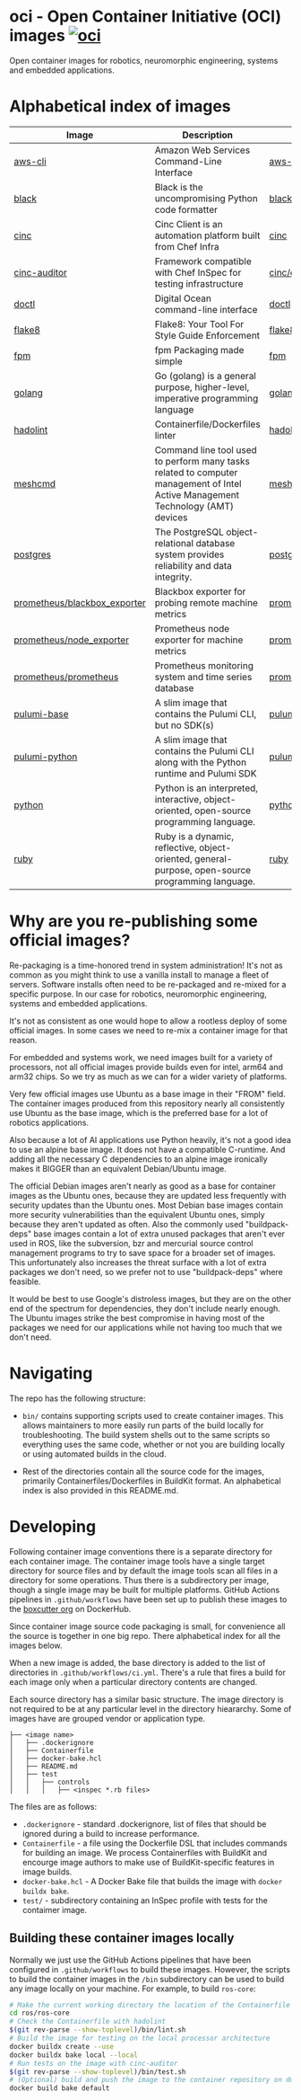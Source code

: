 # oci - Open Container Initiative (OCI) images [![oci](https://github.com/boxcutter/oci/actions/workflows/ci.yml/badge.svg)](https://github.com/boxcutter/oci/actions/workflows/ci.yml)
Open container images for robotics, neuromorphic engineering, systems and embedded applications.

# Alphabetical index of images

| Image | Description | Location |
| --- | --- | --- |
| [aws-cli](https://hub.docker.com/r/boxcutter/aws-cli) | Amazon Web Services Command-Line Interface | [aws-cli](https://github.com/boxcutter/oci/tree/main/aws-cli) |
| [black](https://hub.docker.com/r/boxcutter/black) | Black is the uncompromising Python code formatter | [black](https://github.com/boxcutter/oci/tree/main/black) |
| [cinc](https://hub.docker.com/r/boxcutter/cinc) | Cinc Client is an automation platform built from Chef Infra | [cinc](https://github.com/boxcutter/oci/tree/main/cinc/cinc) |
| [cinc-auditor](https://hub.docker.com/r/boxcutter/cinc-auditor) | Framework compatible with Chef InSpec for testing infrastructure | [cinc/cinc-auditor](https://github.com/boxcutter/oci/tree/main/cinc/cinc-auditor) |
| [doctl](https://hub.docker.com/r/boxcutter/doctl) | Digital Ocean command-line interface | [doctl](https://github.com/boxcutter/oci/tree/main/doctl) |
| [flake8](https://hub.docker.com/r/boxcutter/flake8) | Flake8: Your Tool For Style Guide Enforcement | [flake8](https://github.com/boxcutter/oci/tree/main/flake8) |
| [fpm](https://hub.docker.com/r/boxcutter/fpm) | fpm Packaging made simple | [fpm](https://github.com/boxcutter/oci/tree/main/fpm) |
| [golang](https://hub.docker.com/r/boxcutter/golang) | Go (golang) is a general purpose, higher-level, imperative programming language | [golang](https://github.com/boxcutter/oci/tree/main/golang) |
| [hadolint](https://hub.docker.com/r/boxcutter/hadolint) | Containerfile/Dockerfiles linter | [hadolint](https://github.com/boxcutter/oci/tree/main/hadolint) |
| [meshcmd](https://hub.docker.com/r/boxcutter/meshcmd) | Command line tool used to perform many tasks related to computer management of Intel Active Management Technology (AMT) devices | [meshcmd](https://github.com/boxcutter/oci/tree/main/meshcmd) |
| [postgres](https://hub.docker.com/r/boxcutter/postgres) | The PostgreSQL object-relational database system provides reliability and data integrity. | [postgres](https://github.com/boxcutter/oci/tree/main/postgres) |
| [prometheus/blackbox_exporter](https://hub.docker.com/r/boxcutter/blackbox_exporter) | Blackbox exporter for probing remote machine metrics | [prometheus/blackbox_exporter](https://github.com/boxcutter/oci/tree/main/prometheus/blackbox_exporter) |
| [prometheus/node_exporter](https://hub.docker.com/r/boxcutter/node_exporter) | Prometheus node exporter for machine metrics | [prometheus/node_exporter](https://github.com/boxcutter/oci/tree/main/prometheus/node_exporter) |
| [prometheus/prometheus](https://hub.docker.com/r/boxcutter/prometheus) | Prometheus monitoring system and time series database | [prometheus/prometheus](https://github.com/boxcutter/oci/tree/main/prometheus/prometheus) |
| [pulumi-base](https://hub.docker.com/r/boxcutter/pulumi-base) | A slim image that contains the Pulumi CLI, but no SDK(s) | [pulumi-base](https://github.com/boxcutter/oci/tree/main/pulumi/pulumi-base) |
| [pulumi-python](https://hub.docker.com/r/boxcutter/pulumi-python) | A slim image that contains the Pulumi CLI along with the Python runtime and Pulumi SDK | [pulumi-python](https://github.com/boxcutter/oci/tree/main/pulumi/pulumi-python) |
| [python](https://hub.docker.com/r/boxcutter/python) | Python is an interpreted, interactive, object-oriented, open-source programming language. | [python](https://github.com/boxcutter/oci/tree/main/python) |
| [ruby](https://hub.docker.com/r/boxcutter/ruby) | Ruby is a dynamic, reflective, object-oriented, general-purpose, open-source programming language. | [ruby](https://github.com/boxcutter/oci/tree/main/ruby) | 

# Why are you re-publishing some official images?

Re-packaging is a time-honored trend in system administration! It's not as common as you might think to use a vanilla install
to manage a fleet of servers. Software installs often need to be re-packaged and re-mixed for a specific purpose. In our
case for robotics, neuromorphic engineering, systems and embedded applications.

It's not as consistent as one would hope to allow a rootless deploy of some official images. In some cases we need to re-mix
a container image for that reason.

For embedded and systems work, we need images built for a variety of processors, not all official images provide builds even
for intel, arm64 and arm32 chips. So we try as much as we can for a wider variety of platforms.

Very few official images use Ubuntu as a base image in their "FROM" field. The container images produced from this repository
nearly all consistently use Ubuntu as the base image, which is the preferred base for a lot of robotics applications.

Also because a lot of AI applications use Python heavily, it's not a good idea to use an alpine base image. It does not have
a compatible C-runtime. And adding all the necessary C dependencies to an alpine image ironically makes it BIGGER than an
equivalent Debian/Ubuntu image.

The official Debian images aren't nearly as good as a base for container images as the Ubuntu ones, because they are updated
less frequently with security updates than the Ubuntu ones. Most Debian base images contain more security vulnerabilities
than the equivalent Ubuntu ones, simply because they aren't updated as often. Also the commonly used "buildpack-deps" base
images contain a lot of extra unused packages that aren't ever used in ROS, like the subversion, bzr and mercurial source
control management programs to try to save space for a broader set of images. This unfortunately also increases the threat
surface with a lot of extra packages we don't need, so we prefer not to use "buildpack-deps" where feasible.

It would be best to use Google's distroless images, but they are on the other end of the spectrum for dependencies, they
don't include nearly enough. The Ubuntu images strike the best compromise in having most of the packages we need for our
applications while not having too much that we don't need.

# Navigating

The repo has the following structure:

- `bin/` contains supporting scripts used to create container images. This
  allows maintainers to more easily run parts of the build locally for
  troubleshooting. The build system shells out to the same scripts so
  everything uses the same code, whether or not you are building locally or
  using automated builds in the cloud.

- Rest of the directories contain all the source code for the images, primarily Containerfiles/Dockerfiles in BuildKit format. An alphabetical index is also provided in this README.md.
  
# Developing

Following container image conventions there is a separate directory for each container image. The container image
tools have a single target directory for source files and by default the image tools scan all files in a directory
for some operations. Thus there is a subdirectory per image, though a single image may be built for multiple
platforms. GitHub Actions pipelines in `.github/workflows` have been set up to publish these images to the
[boxcutter org](https://hub.docker.com/u/boxcutter) on DockerHub.

Since container image source code packaging is small, for convenience all the source is together in one big
repo. There alphabetical index for all the images below.

When a new image is added, the base directory is added to the list of directories in `.github/workflows/ci.yml`.
There's a rule that fires a build for each image only when a particular directory contents are changed.

Each source directory has a similar basic structure. The image directory is not required to be at any particular
level in the directory hieararchy. Some of images have are grouped vendor or application type.

```
├── <image name>
│   ├── .dockerignore
│   ├── Containerfile
│   ├── docker-bake.hcl
│   ├── README.md
│   ├── test
│   │   ├── controls
│   │   │   ├── <inspec *.rb files>
```

The files are as follows:
- `.dockerignore` - standard .dockerignore, list of files that should be ignored during a build to increase
  performance.
- `Containerfile` - a file using the Dockerfile DSL that includes commands for building an image. We process
  Containerfiles with BuildKit and encourge image authors to make use of BuildKit-specific features in
  image builds.
- `docker-bake.hcl` - A Docker Bake file that builds the image with `docker buildx bake`.
- `test/` - subdirectory containing an InSpec profile with tests for the contaimer image.

## Building these container images locally

Normally we just use the GitHub Actions pipelines that have been configured in `.github/workflows` to build
these images. However, the scripts to build the container images in the `/bin` subdirectory can be used to
build any image locally on your machine. For example, to build `ros-core`:

```bash
# Make the current working directory the location of the Containerfile for the image you want to build
cd ros/ros-core
# Check the Containerfile with hadolint
$(git rev-parse --show-toplevel)/bin/lint.sh
# Build the image for testing on the local processor architecture
docker buildx create --use
docker buildx bake local --local
# Run tests on the image with cinc-auditor
$(git rev-parse --show-toplevel)/bin/test.sh
# (Optional) build and push the image to the container repository on dockerhub - ideally this should be done via a GitHub Actions workflow and not locally
docker build bake default
```
